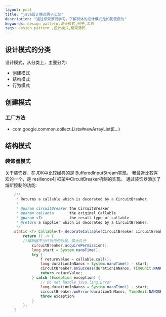 ```yaml
---
layout: post
title: "java设计模式例子汇总"
description: "通过框架源码学习，了解具体的设计模式是如何使用的"
keywords: design pattern,设计模式,例子,汇总
tags: design pattern ,设计模式,框架源码
---
```

## 设计模式的分类
设计模式，从分类上，主要分为:
- 创建模式
- 结构模式
- 行为模式

## 创建模式
### 工厂方法
- com.google.common.collect.Lists#newArrayList(E...)

## 结构模式

### 装饰器模式
关于装饰器，在JDK中比较经典的是 BufferedInputStream实现。
我最近比较喜欢的一个，是 resilience4j 框架中CircuitBreaker机制的实现。
通过装饰器添加了熔断控制的功能:   
```java
    /**
     * Returns a callable which is decorated by a CircuitBreaker.
     *
     * @param circuitBreaker the CircuitBreaker
     * @param callable       the original Callable
     * @param <T>            the result type of callable
     * @return a supplier which is decorated by a CircuitBreaker.
     */
    static <T> Callable<T> decorateCallable(CircuitBreaker circuitBreaker, Callable<T> callable) {
        return () -> {
	    //熔断器不允许执行的时候，禁止执行
            circuitBreaker.acquirePermission();
            long start = System.nanoTime();
            try {
                T returnValue = callable.call();
                long durationInNanos = System.nanoTime() - start;
                circuitBreaker.onSuccess(durationInNanos, TimeUnit.NANOSECONDS);
                return returnValue;
            } catch (Exception exception) {
                // Do not handle java.lang.Error
                long durationInNanos = System.nanoTime() - start;
                circuitBreaker.onError(durationInNanos, TimeUnit.NANOSECONDS, exception);
                throw exception;
            }
        };
    }
```
